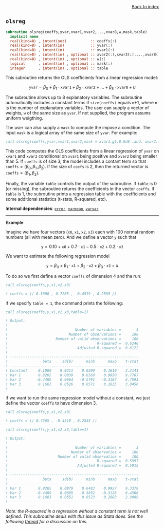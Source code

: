 
<span style="text-align:right;display:block;">
<a href="https://borjapetit.github.io/fortran_toolkit/">Back to index</a>
</span>

## ```olsreg```


```fortran
subroutine olsreg(coeffs,yvar,xvar1,xvar2,...,xvar8,w,mask,table)
  implicit none
  real(kind=8) , intent(out)           :: coeffs(:)
  real(kind=8) , intent(in)            :: yvar(:)
  real(kind=8) , intent(in)            :: xvar1(:)
  real(kind=8) , intent(in) , optional :: xvar2(:),xvar3(:),...,xvar8(:)
  real(kind=8) , intent(in) , optional :: w(:)     
  logical      , intent(in) , optional :: mask(:)
  integer      , intent(in) , optional :: table
```

This subroutine returns the OLS coefficients from a linear regression model:

$$\texttt{yvar} = \beta_0 + \beta_1 \cdot \texttt{xvar1} + \beta_2 \cdot\texttt{xvar2} + ... + \beta_8 \cdot\texttt{xvar8} + u$$

The subroutine allows up to 8 explanatory variables. The subroutine automatically includes a constant terms if ```size(coeffs)``` equals ```n```+1, where ```n``` is the number of explanatory variables. The user can supply a vector of weights, ```w``` of the same size as ```yvar```. If not supplied, the program assums uniform weigthing.

The user can also supply a ```mask``` to compute the impose a condition. The input ```mask``` is a logical array of the same size of ```yvar```. For example:

```fortran
call olsreg(coeffs,yvar,xvar1,xvar2,mask = xvar1.gt.0.0d0 .and. xvar2.lt.5.0d0)
```

This code computes the OLS coefficients from a linear regression of ```yvar``` on ```xvar1``` and ```xvar2``` conditional on ```xvar1``` being positive and ```xvar2``` being smaller than 5. If ```coeffs``` is of size 3, the model includes a contant term so that $\texttt{coeffs} = (\beta_0,\beta_1,\beta_2)$. If the size of ```coefs``` is 2, then the returned vector is $\texttt{coeffs} = (\beta_1,\beta_2)$.

Finally, the variable ```table``` controls the output of the subroutine. If ```table``` is 0 (or missing), the subroutine returns the coefficients in the vector ```coeffs```. If ```table``` is 1, the subroutine prints a regression table with the coefficients and some additional statistics (t-stats, R-squared, etc).

**Internal dependencies**: [```error```](error.md), [```varmean```](varmean.md),  [```varvar```](varvar.md)

---

**Example**

Imagine we have four vectors (```x0```, ```x1```, ```x2```, ```x3```) each with 100 normal random numbers (all with mean zero). And we define a vector ```y``` such that

$$\texttt{y} = 0.10 + \texttt{x0} + 0.7\cdot\texttt{x1} - 0.5\cdot \texttt{x2} + 0.2\cdot\texttt{x3}$$

We want to estimate the following regression model 

$$\texttt{y} = \beta_0 + \beta_1 \cdot \texttt{x1} + \beta_2 \cdot\texttt{x2} +  \beta_3 \cdot\texttt{x3} + u$$

To do so we first define a vector ```coeffs``` of dimension 4 and the run:

```fortran
call olsreg(coeffs,y,x1,x2,x3)

! coeffs = (/ 0.1000 , 0.7265 , -0.4519 , 0.2535 /)
```
If we specify ```table = 1```, the command prints the following:
```fortran
call olsreg(coeffs,y,x1,x2,x3,table=1)

! Output:
!
!                               Number of variables =       4
!                            Number of observations =     100
!                      Number of valid observations =     100
!                                         R-squared =  0.6240
!                                Adjusted R-squared =  0.6122
!   
! -----------------------------------------------------------
!                beta     sd(b)      minb      maxb    t-stat
! -----------------------------------------------------------
! Constant     0.1000    0.0311    0.0390    0.1610    3.2141
! Var 1        0.8205    0.0839    0.6560    0.9850    9.7767
! Var 2       -0.4489    0.0664   -0.5791   -0.3187    6.7593
! Var 3        0.1603    0.0526    0.0571    0.2635    3.0456
! -----------------------------------------------------------
```

If we want to run the same regression model without a constant, we just define the vector ```coeffs``` to have dimension 3. 

```fortran
call olsreg(coeffs,y,x1,x2,x3)

! coeffs = (/ 0.7265 , -0.4519 , 0.2535 /)

call olsreg(coeffs,y,x1,x2,x3,table=1)

! Output:
!   
!                               Number of variables =       3
!                             Number of observatios =     100
!                       Number of valid observatios =     100
!                                         R-squared =  0.5997
!                                Adjusted R-squared =  0.5915
!   
! -----------------------------------------------------------
!                beta     sd(b)      minb      maxb    t-stat
! -----------------------------------------------------------
! Var 1        0.8205    0.0879    0.6483    0.9927    9.3379
! Var 2       -0.4489    0.0695   -0.5852   -0.3126    6.4560
! Var 3        0.1603    0.0551    0.0523    0.2683    2.9089
! -----------------------------------------------------------
```
_Note: the R-squared in a regression without a constant term is not well defined. This subroutine deals with this issue as Stata does. See the following [thread](https://www.statalist.org/forums/forum/general-stata-discussion/general/1324612-problem-with-sst-and-ssr-formula-in-a-regression-without-constant) for a discussion on this._
